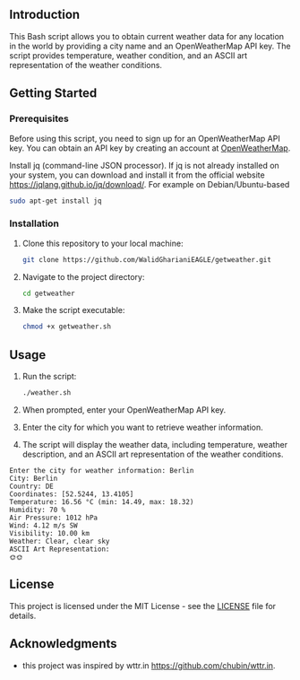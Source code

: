 ## Introduction

This Bash script allows you to obtain current weather data for any location in the world by providing a city name and an OpenWeatherMap API key. The script provides temperature, weather condition, and an ASCII art representation of the weather conditions.

## Getting Started

### Prerequisites

Before using this script, you need to sign up for an OpenWeatherMap API key. You can obtain an API key by creating an account at [OpenWeatherMap](https://openweathermap.org/).

Install jq (command-line JSON processor). If jq is not already installed on your system, you can download and install it from the official website https://jqlang.github.io/jq/download/. For example on Debian/Ubuntu-based

```bash
sudo apt-get install jq
```
### Installation

1. Clone this repository to your local machine:

   ```bash
   git clone https://github.com/WalidGharianiEAGLE/getweather.git
   ```

2. Navigate to the project directory:

   ```bash
   cd getweather
   ```

3. Make the script executable:

   ```bash
   chmod +x getweather.sh
   ```

## Usage

1. Run the script:

   ```bash
   ./weather.sh
   ```

2. When prompted, enter your OpenWeatherMap API key.

3. Enter the city for which you want to retrieve weather information.

4. The script will display the weather data, including temperature, weather description, and an ASCII art representation of the weather conditions.

```
Enter the city for weather information: Berlin
City: Berlin
Country: DE
Coordinates: [52.5244, 13.4105]
Temperature: 16.56 °C (min: 14.49, max: 18.32)
Humidity: 70 %
Air Pressure: 1012 hPa
Wind: 4.12 m/s SW
Visibility: 10.00 km
Weather: Clear, clear sky
ASCII Art Representation:
🌞🌞
```
## License

This project is licensed under the MIT License - see the [LICENSE](LICENSE) file for details.

## Acknowledgments

- this project was inspired by wttr.in https://github.com/chubin/wttr.in.
